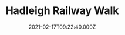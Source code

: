 ---
date: 2021-02-17T09:22:40.000Z
title: Hadleigh Railway Walk
latitude: 52.04096961126445
longitude: 0.9595656394958496
category: checkin
---
